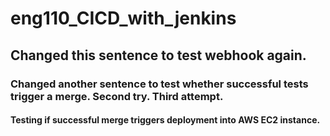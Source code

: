 # eng110_CICD_with_jenkins

## Changed this sentence to test webhook again.

### Changed another sentence to test whether successful tests trigger a merge. Second try. Third attempt.

#### Testing if successful merge triggers deployment into AWS EC2 instance.